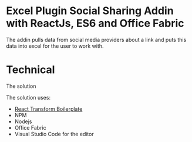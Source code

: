 Excel Plugin Social Sharing Addin with ReactJs, ES6 and Office Fabric
========================================================

The addin pulls data from social media providers about a link and puts this data into excel for the user to work with. 

Technical
============================

The solution 

The solution uses:

 - [React Transform Boilerplate](https://github.com/gaearon/react-transform-boilerplate)
 - NPM
 - Nodejs
 - Office Fabric
 - Visual Studio Code for the editor
